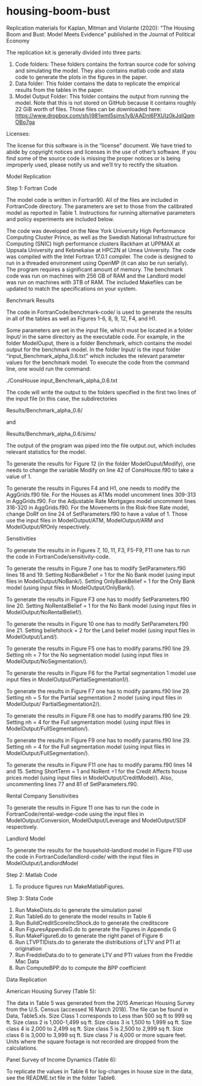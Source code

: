 # housing-boom-bust
 Replication materials for Kaplan, Mitman and Violante (2020): "The Housing Boom and Bust: Model Meets Evidence" published in the Journal of Political Economy
 
 The replication kit is generally divided into three parts:
 
 1.    Code folders: These folders contains the fortran source code for solving and simulating the model.  They also contains matlab code and stata code to generate the plots in the figures in the paper. 
 2.    Data folder: This folder contains the data to replicate the empirical results from the tables in the paper.
 3.    Model Output Folder: This folder contains the output from running the model. Note that this is not stored on GitHub because it contains roughly 22 GiB worth of files. Those files can be downloaded here: https://www.dropbox.com/sh/j981wml5sims1y8/AADnl6PXUIz0kJqlQqmOBo7ga
 
 
 Licenses:
 
 The license for this software is in the “license” document. We have tried to abide by copyright notices and licenses in the use of other’s software. If you find some of the source code is missing the proper notices or is being improperly used, please notify us and we’ll try to rectify the situation. 
 
 Model Replication
 
 Step 1: Fortran Code
 
 
 The model code is written in Fortran90.  All of the files are included in FortranCode directory.  The parameters are set to those from the calibrated model as reported in Table 1.  Instructions for running alternative parameters and policy experiments are included below.
 
 The code was developed on the New York University High Performance Computing Cluster Prince, as well as the Swedish National Infrastructure for Computing (SNIC) high performance clusters Rackham at UPPMAX at Uppsala University and Kebnekaise at HPC2N at Umea University.  The code was compiled with the Intel Fortran 17.0.1 compiler. The code is designed to run in a threaded environment using OpenMP (it can also be run serially).  The program requires a significant amount of memory.  The benchmark code was run on machines with 256 GB of RAM and the Landlord model was run on machines with 3TB of RAM.  The included Makefiles can be updated to match the specifications on your system.
 
 Benchmark Results
 
 The code in FortranCode/benchmark-code/ is used to generate the results in all of the tables as well as Figures 1-6, 8, 9, 12, F4, and H1.
 
 Some parameters are set in the input file, which must be located in a folder Input/ in the same directory as the executable code. For example, in the folder ModelOuput, there is a folder Benchmark, which contains the model output for the benchmark model. In the folder Input/ is the input folder “input_Benchmark_alpha_0.6.txt” which includes the relevant parameter values for the benchmark model. To execute the code from the command line, one would run the command:
 
 ./ConsHouse input_Benchmark_alpha_0.6.txt
 
 The code will write the output to the folders specified in the first two lines of the input file (in this case, the subdirectories 
 
 Results/Benchmark_alpha_0.6/
 
 and
 
 Results/Benchmark_alpha_0.6/sims/
 
 The output of the program was piped into the file output.out, which includes relevant statistics for the model.
 
 To generate the results for Figure 12 (in the folder ModelOuput/Modify), one needs to change the variable Modify on line 42 of ConsHouse.f90 to take a value of 1.
 
 To generate the results in Figures F4 and H1, one needs to modify the AggGrids.f90 file. For the Houses as ATMs model uncomment lines 309-313 in AggGrids.f90. For the Adjustable Rate Mortgages model uncomment lines 316-320 in AggGrids.f90. For the Movements in the Risk-free Rate model, change DoRf on line 24 of SetParameters.f90 to have a value of 1. Those use the input files in ModelOutput/ATM, ModelOutput/ARM and ModelOutput/RfOnly respectively.
 
 Sensitivities
 
 To generate the results in in Figures 7, 10, 11, F3, F5-F9, F11 one has to run the code in FortranCode/sensitivity-code.
 
 To generate the results in Figure 7 one has to modify SetParameters.f90 lines 18 and 19. Setting NoBankBelief = 1 for the No Bank model (using input files in ModelOutput/NoBank/). Setting OnlyBankBelief = 1 for the Only Bank model (using input files in ModelOutput/OnlyBank/).
 
 To generate the results in Figure F3 one has to modify SetParameters.f90 line 20. Setting NoRentalBelief = 1 for the No Bank model (using input files in ModelOutput/NoRentalBelief/).
 
 To generate the results in Figure 10 one has to modify SetParameters.f90 line 21. Setting beliefshock = 2 for the Land belief model (using input files in ModelOutput/Land/).
 
 To generate the results in Figure F5 one has to modify params.f90 line 29. Setting nh = 7 for the No segmentation model (using input files in ModelOutput/NoSegmentation/).
 
 To generate the results in Figure F6 for the Partial segmentation 1 model use input files in ModelOutput/PartialSegmentation1/).
 
 To generate the results in Figure F7 one has to modify params.f90 line 29. Setting nh = 5 for the Partial segmentation 2 model (using input files in ModelOutput/ PartialSegmentation2/).
 
 To generate the results in Figure F8 one has to modify params.f90 line 29. Setting nh = 4 for the Full segmentation model (using input files in ModelOutput/FullSegmentation/).
 
 To generate the results in Figure F9 one has to modify params.f90 line 29. Setting nh = 4 for the Full segmentation model (using input files in ModelOutput/FullSegmentation/).
 
 To generate the results in Figure F11 one has to modify params.f90 lines 14 and 15. Setting ShortTerm = 1 and NoRent =1 for the Credit Affects house prices model (using input files in ModelOutput/CreditModel/). Also, uncommenting lines 77 and 81 of SetParameters.f90.
 
 Rental Company Sensitivities
 
 To generate the results in Figure 11 one has to run the code in FortranCode/rental-wedge-code using the input files in ModelOutput/Conversion, ModelOutput/Leverage and ModelOutput/SDF respectively.
 
 Landlord Model
 
 To generate the results for the household-landlord model in Figure F10 use the code in FortranCode/landlord-code/ with the input files in ModelOutput/LandlordModel
 
 
 
 Step 2: Matlab Code
 
 1.    To produce figures run MakeMatlabFigures.
 
 Step 3: Stata Code
 
 1.    Run MakeDists.do to generate the simulation panel
 2.    Run Table6.do to generate the model results in Table 6
 3.    Run BuildCreditScoreIncShock.do to generate the creditscore
 4.    Run FiguresAppendixG.do to generate the Figures in Appendix G
 5.    Run MakeFigure6.do to generate the right panel of Figure 6
 6.    Run LTVPTIDists.do to generate the distributions of LTV and PTI at origination
 7.    Run FreddieData.do to to generate LTV and PTI values from the Freddie Mac Data
 8.    Run ComputeBPP.do to compute the BPP coefficient
     
 
 Data Replication
 
 
 American Housing Survey (Table 5):
 
 The data in Table 5 was generated from the 2015 American Housing Survey from the U.S. Census (accessed 16 March 2018). The file can be found in Data, Table5.xls. Size Class 1 corresponds to Less than 500 sq ft to 999 sq ft. Size class 2 is 1,000-1,499 sq ft. Size class 3 is 1,500 to 1,999 sq ft. Size class 4 is 2,000 to 2,499 sq ft. Size class 5 is 2,500 to 2,999 sq ft. Size class 6 is 3,000 to 3,999 sq ft. Size class 7 is 4,000 or more square feet. Units where the square footage is not recorded are dropped from the calculations.
 
 Panel Survey of Income Dynamics (Table 6):
 
 To replicate the values in Table 6 for log-changes in house size in the data, see the README.txt file in the folder Table6. 

